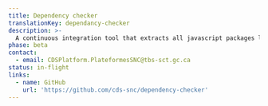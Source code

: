 ```yaml
---
title: Dependency checker
translationKey: dependancy-checker
description: >-
  A continuous integration tool that extracts all javascript packages listed in your package.json files and runs them against the tool available through [NPMS](https://npms.io). If the package soces less than a 0.4 then the tool will create an issue in your repo, alerting you that you might want to review the package before using it. To learn more about the scoring criteria, you can review the documentation here.
phase: beta
contact:
  - email: CDSPlatform.PlateformesSNC@tbs-sct.gc.ca
status: in-flight
links:
  - name: GitHub
    url: 'https://github.com/cds-snc/dependency-checker'
---
```


